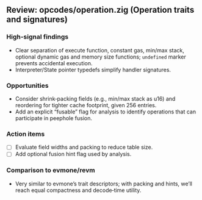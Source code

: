 ## Review: opcodes/operation.zig (Operation traits and signatures)

### High-signal findings

- Clear separation of execute function, constant gas, min/max stack, optional dynamic gas and memory size functions; `undefined` marker prevents accidental execution.
- Interpreter/State pointer typedefs simplify handler signatures.

### Opportunities

- Consider shrink‑packing fields (e.g., min/max stack as u16) and reordering for tighter cache footprint, given 256 entries.
- Add an explicit “fusable” flag for analysis to identify operations that can participate in peephole fusion.

### Action items

- [ ] Evaluate field widths and packing to reduce table size.
- [ ] Add optional fusion hint flag used by analysis.

### Comparison to evmone/revm

- Very similar to evmone’s trait descriptors; with packing and hints, we’ll reach equal compactness and decode‑time utility.


